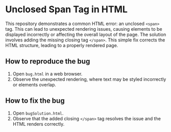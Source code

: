 # Unclosed Span Tag in HTML

This repository demonstrates a common HTML error: an unclosed `<span>` tag.  This can lead to unexpected rendering issues, causing elements to be displayed incorrectly or affecting the overall layout of the page. The solution involves adding the missing closing tag `</span>`. This simple fix corrects the HTML structure, leading to a properly rendered page.

## How to reproduce the bug
1. Open `bug.html` in a web browser.
2. Observe the unexpected rendering, where text may be styled incorrectly or elements overlap.

## How to fix the bug
1. Open `bugSolution.html`.
2. Observe that the added closing `</span>` tag resolves the issue and the HTML renders correctly.